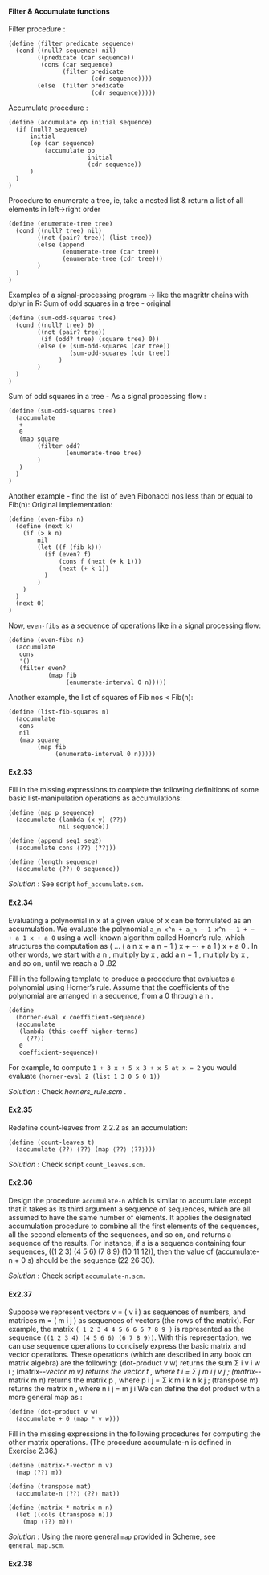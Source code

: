 #### Filter & Accumulate functions

Filter procedure :
```
(define (filter predicate sequence)
  (cond ((null? sequence) nil)
        ((predicate (car sequence))
         (cons (car sequence)
               (filter predicate 
                       (cdr sequence))))
        (else  (filter predicate 
                       (cdr sequence)))))
```

Accumulate procedure :
```
(define (accumulate op initial sequence)
  (if (null? sequence)
      initial
      (op (car sequence)
          (accumulate op 
                      initial 
                      (cdr sequence))
      )
  )
)
```
Procedure to enumerate a tree, ie, take a nested list & return a list of all elements in left->right order
```
(define (enumerate-tree tree)
  (cond ((null? tree) nil)
        ((not (pair? tree)) (list tree))
        (else (append 
               (enumerate-tree (car tree))
               (enumerate-tree (cdr tree)))
        )
  )
)
```

Examples of a signal-processing program -> like the magrittr chains with dplyr in R:
Sum of odd squares in a tree - original
```
(define (sum-odd-squares tree)
  (cond ((null? tree) 0)
        ((not (pair? tree))
         (if (odd? tree) (square tree) 0))
        (else (+ (sum-odd-squares (car tree))
                 (sum-odd-squares (cdr tree))
              )
        )
  )
)
```
Sum of odd squares in a tree - As a signal processing flow :
```
(define (sum-odd-squares tree)
  (accumulate 
   +
   0
   (map square
        (filter odd?
                (enumerate-tree tree)
        )
   )
  )
)
```

Another example - find the list of even Fibonacci nos less than or equal to Fib(n):
Original implementation:
```
(define (even-fibs n)
  (define (next k)
    (if (> k n)
        nil
        (let ((f (fib k)))
          (if (even? f)
              (cons f (next (+ k 1)))
              (next (+ k 1))
          )
        )
    )
  )
  (next 0)
)
```
Now, `even-fibs` as a sequence of operations like in a signal processing flow:
```
(define (even-fibs n)
  (accumulate 
   cons
   '()
   (filter even?
           (map fib
                (enumerate-interval 0 n)))))
```

Another example, the list of squares of Fib nos < Fib(n):
```
(define (list-fib-squares n)
  (accumulate 
   cons
   nil
   (map square
        (map fib
             (enumerate-interval 0 n)))))
```

#### Ex2.33

Fill in the missing expressions to complete the following definitions of some basic list-manipulation operations as accumulations:
```
(define (map p sequence)
  (accumulate (lambda (x y) ⟨??⟩) 
              nil sequence))

(define (append seq1 seq2)
  (accumulate cons ⟨??⟩ ⟨??⟩))

(define (length sequence)
  (accumulate ⟨??⟩ 0 sequence))
```

_Solution_ : See script `hof_accumulate.scm`.


#### Ex2.34

Evaluating a polynomial in x at a given value of x can be formulated as an accumulation. We evaluate the polynomial
`a_n x^n + a_n − 1 x^n − 1 + ⋯ + a 1 x + a 0`
using a well-known algorithm called Horner’s rule, which structures the computation as
( … ( a n x + a n − 1 ) x + ⋯ + a 1 ) x + a 0 .
In other words, we start with a n , multiply by x , add a n − 1 , multiply by x , and so on, until we reach a 0 .82

Fill in the following template to produce a procedure that evaluates a polynomial using Horner’s rule. Assume that the coefficients of the polynomial are arranged in a sequence, from a 0 through a n .
```
(define 
  (horner-eval x coefficient-sequence)
  (accumulate 
   (lambda (this-coeff higher-terms)
     ⟨??⟩)
   0
   coefficient-sequence))
```
For example, to compute `1 + 3 x + 5 x 3 + x 5 at x = 2` you would evaluate
`(horner-eval 2 (list 1 3 0 5 0 1))`

_Solution_ : Check _horners_rule.scm_ .


#### Ex2.35

Redefine count-leaves from 2.2.2 as an accumulation:
```
(define (count-leaves t)
  (accumulate ⟨??⟩ ⟨??⟩ (map ⟨??⟩ ⟨??⟩)))
```

_Solution_ : Check script `count_leaves.scm`.


#### Ex2.36

Design the procedure `accumulate-n` which is similar to accumulate except that it takes as its third argument a sequence of sequences, which are all assumed to have the same number of elements. It applies the designated accumulation procedure to combine all the first elements of the sequences, all the second elements of the sequences, and so on, and returns a sequence of the results. For instance, if s is a sequence containing four sequences, ((1 2 3) (4 5 6) (7 8 9) (10 11 12)), then the value of (accumulate-n + 0 s) should be the sequence (22 26 30). 

_Solution_ : Check script `accumulate-n.scm`.


#### Ex2.37

Suppose we represent vectors v = ( v i ) as sequences of numbers, and matrices m = ( m i j ) as sequences of vectors (the rows of the matrix). For example, the matrix
`( 1 2 3 4 4 5 6 6 6 7 8 9 )`
is represented as the sequence `((1 2 3 4) (4 5 6 6) (6 7 8 9))`. With this representation, we can use sequence operations to concisely express the basic matrix and vector operations. These operations (which are described in any book on matrix algebra) are the following: 
(dot-product v w) returns the sum Σ i v i w i ; 
(matrix-*-vector m v) returns the vector t , where t i = Σ j m i j v j ; 
(matrix-*-matrix m n) returns the matrix p , where p i j = Σ k m i k n k j ; 
(transpose m) returns the matrix n , where n i j = m j i 
We can define the dot product with a more general map as :
```
(define (dot-product v w)
  (accumulate + 0 (map * v w)))
```
Fill in the missing expressions in the following procedures for computing the other matrix operations. (The procedure accumulate-n is defined in Exercise 2.36.)
```
(define (matrix-*-vector m v)
  (map ⟨??⟩ m))

(define (transpose mat)
  (accumulate-n ⟨??⟩ ⟨??⟩ mat))

(define (matrix-*-matrix m n)
  (let ((cols (transpose n)))
    (map ⟨??⟩ m)))
```

_Solution_ : Using the more general `map` provided in Scheme, see `general_map.scm`.


#### Ex2.38



